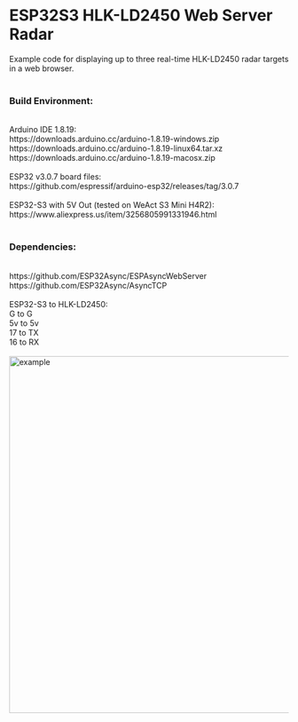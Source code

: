 # ESP32S3 HLK-LD2450 Web Server Radar
Example code for displaying up to three real-time HLK-LD2450 radar targets in a web browser.<br>
<br>
<H3>Build Environment:</H3><br>
Arduino IDE 1.8.19:<br>
https://downloads.arduino.cc/arduino-1.8.19-windows.zip<br>
https://downloads.arduino.cc/arduino-1.8.19-linux64.tar.xz<br>
https://downloads.arduino.cc/arduino-1.8.19-macosx.zip<br>
<br>
ESP32 v3.0.7 board files: <br>
https://github.com/espressif/arduino-esp32/releases/tag/3.0.7<br>
<br>
ESP32-S3 with 5V Out (tested on WeAct S3 Mini H4R2): <br>
https://www.aliexpress.us/item/3256805991331946.html<br>
<br>
<H3>Dependencies:</H3><br>
https://github.com/ESP32Async/ESPAsyncWebServer<br>
https://github.com/ESP32Async/AsyncTCP<br>
<br>
ESP32-S3 to HLK-LD2450:<br>
G  to G<br>
5v to 5v<br>
17 to TX<br>
16 to RX<br>
<br>

<img width="875" height="643" alt="example " src="https://github.com/user-attachments/assets/3df6b185-d6d3-4357-a8af-15009c12b9c2" />
